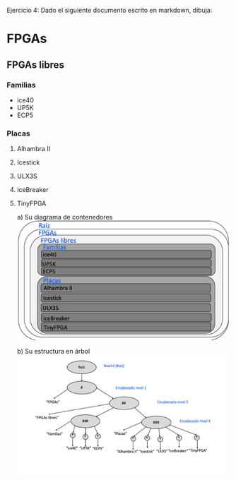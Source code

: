 Ejercicio 4:
Dado el siguiente documento escrito en markdown, dibuja:

# FPGAs

## FPGAs libres

### Familias

* ice40
* UP5K
* ECP5

### Placas

1. Alhambra II
2. Icestick
3. ULX3S
4. iceBreaker
5. TinyFPGA

    a) Su diagrama de contenedores
![](ejercicio4a.png)

    b) Su estructura en árbol
![](ejercicio4b.png)

